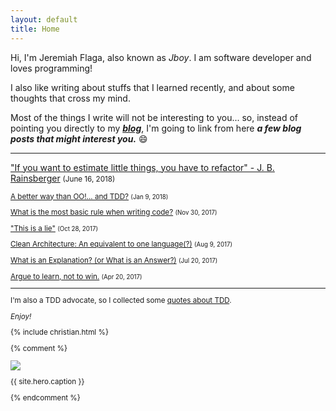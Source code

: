 ```yaml
---
layout: default
title: Home
---
```




Hi, I'm Jeremiah Flaga, also known as _Jboy_. I am software developer and loves programming! 

I also like writing about stuffs that I learned recently, and about some thoughts that cross my mind.

Most of the things I write will not be interesting to you... so, instead of pointing you directly to my [**_blog_**](/blog/), I'm going to link from here _**a few blog posts that might interest you.**_ :smile:


-----

["If you want to estimate little things, you have to refactor" - J. B. Rainsberger](/2018/06/16/if-you-want-to-estimate-little-things-you-have-to-refactor/) <small>(June 16, 2018)

[A better way than OO!... and TDD?](/2018/01/08/a-better-way-than-object-orientation-and-TDD) <small>(Jan 9, 2018)</small>

[What is the most basic rule when writing code?](/2017/11/30/the-most-basic-rule-when-writing-code/) <small>(Nov 30, 2017)</small>

["This is a lie"](/2017/10/28/this-is-a-lie/) <small>(Oct 28, 2017)</small>

[Clean Architecture: An equivalent to one language(?)](/2017/08/09/clean-architecture-an-equivalent-to-one-language/) <small>(Aug 9, 2017)</small>

[What is an Explanation? (or What is an Answer?)](/2017/07/20/what-is-an-explanation/) <small>(Jul 20, 2017)</small>

[Argue to learn, not to win.](/2017/04/20/argue-to-learn-not-to-win/) <small>(Apr 20, 2017)</small>


<!-- 
[more...](/blog/archive/)
 -->

-----


I'm also a TDD advocate, so I collected some [quotes about TDD](/memorabilia/quotes/tdd/).

_Enjoy!_


{% include christian.html %}


{% comment %} 
<div class="hero">
  <img src="{{ site.baseurl }}{{ site.hero.image }}" />
  <p>{{ site.hero.caption }}</p>
</div>
{% endcomment %}
